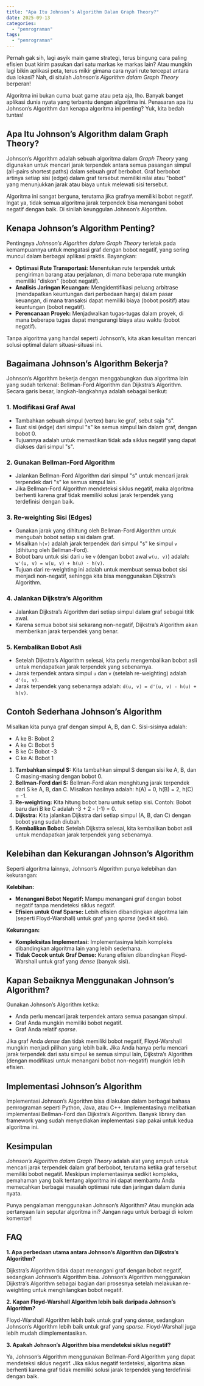 ```yaml
---
title: "Apa Itu Johnson’s Algorithm Dalam Graph Theory?"
date: 2025-09-13
categories: 
  - "pemrograman"
tags: 
  - "pemrograman"
---
```


Pernah gak sih, lagi asyik main game strategi, terus bingung cara paling efisien buat kirim pasukan dari satu markas ke markas lain? Atau mungkin lagi bikin aplikasi peta, terus mikir gimana cara nyari rute tercepat antara dua lokasi? Nah, di situlah _Johnson’s Algorithm dalam Graph Theory_ berperan!

Algoritma ini bukan cuma buat game atau peta aja, lho. Banyak banget aplikasi dunia nyata yang terbantu dengan algoritma ini. Penasaran apa itu Johnson’s Algorithm dan kenapa algoritma ini penting? Yuk, kita bedah tuntas!

## Apa Itu Johnson’s Algorithm dalam Graph Theory?

Johnson’s Algorithm adalah sebuah algoritma dalam _Graph Theory_ yang digunakan untuk mencari jarak terpendek antara semua pasangan simpul (all-pairs shortest paths) dalam sebuah graf berbobot. Graf berbobot artinya setiap sisi (edge) dalam graf tersebut memiliki nilai atau "bobot" yang menunjukkan jarak atau biaya untuk melewati sisi tersebut.

Algoritma ini sangat berguna, terutama jika grafnya memiliki bobot negatif. Ingat ya, tidak semua algoritma jarak terpendek bisa menangani bobot negatif dengan baik. Di sinilah keunggulan Johnson’s Algorithm.

## Kenapa Johnson’s Algorithm Penting?

Pentingnya _Johnson’s Algorithm dalam Graph Theory_ terletak pada kemampuannya untuk mengatasi graf dengan bobot negatif, yang sering muncul dalam berbagai aplikasi praktis. Bayangkan:

- **Optimasi Rute Transportasi:** Menentukan rute terpendek untuk pengiriman barang atau perjalanan, di mana beberapa rute mungkin memiliki "diskon" (bobot negatif).
- **Analisis Jaringan Keuangan:** Mengidentifikasi peluang arbitrase (mendapatkan keuntungan dari perbedaan harga) dalam pasar keuangan, di mana transaksi dapat memiliki biaya (bobot positif) atau keuntungan (bobot negatif).
- **Perencanaan Proyek:** Menjadwalkan tugas-tugas dalam proyek, di mana beberapa tugas dapat mengurangi biaya atau waktu (bobot negatif).

Tanpa algoritma yang handal seperti Johnson’s, kita akan kesulitan mencari solusi optimal dalam situasi-situasi ini.

## Bagaimana Johnson’s Algorithm Bekerja?

Johnson’s Algorithm bekerja dengan menggabungkan dua algoritma lain yang sudah terkenal: Bellman-Ford Algorithm dan Dijkstra’s Algorithm. Secara garis besar, langkah-langkahnya adalah sebagai berikut:

### 1\. Modifikasi Graf Awal

- Tambahkan sebuah simpul (vertex) baru ke graf, sebut saja "s".
- Buat sisi (edge) dari simpul "s" ke semua simpul lain dalam graf, dengan bobot 0.
- Tujuannya adalah untuk memastikan tidak ada siklus negatif yang dapat diakses dari simpul "s".

### 2\. Gunakan Bellman-Ford Algorithm

- Jalankan Bellman-Ford Algorithm dari simpul "s" untuk mencari jarak terpendek dari "s" ke semua simpul lain.
- Jika Bellman-Ford Algorithm mendeteksi siklus negatif, maka algoritma berhenti karena graf tidak memiliki solusi jarak terpendek yang terdefinisi dengan baik.

### 3\. Re-weighting Sisi (Edges)

- Gunakan jarak yang dihitung oleh Bellman-Ford Algorithm untuk mengubah bobot setiap sisi dalam graf.
- Misalkan `h(v)` adalah jarak terpendek dari simpul "s" ke simpul `v` (dihitung oleh Bellman-Ford).
- Bobot baru untuk sisi dari `u` ke `v` (dengan bobot awal `w(u, v)`) adalah: `w'(u, v) = w(u, v) + h(u) - h(v)`.
- Tujuan dari re-weighting ini adalah untuk membuat semua bobot sisi menjadi non-negatif, sehingga kita bisa menggunakan Dijkstra’s Algorithm.

### 4\. Jalankan Dijkstra’s Algorithm

- Jalankan Dijkstra’s Algorithm dari setiap simpul dalam graf sebagai titik awal.
- Karena semua bobot sisi sekarang non-negatif, Dijkstra’s Algorithm akan memberikan jarak terpendek yang benar.

### 5\. Kembalikan Bobot Asli

- Setelah Dijkstra’s Algorithm selesai, kita perlu mengembalikan bobot asli untuk mendapatkan jarak terpendek yang sebenarnya.
- Jarak terpendek antara simpul `u` dan `v` (setelah re-weighting) adalah `d'(u, v)`.
- Jarak terpendek yang sebenarnya adalah: `d(u, v) = d'(u, v) - h(u) + h(v)`.

## Contoh Sederhana Johnson’s Algorithm

Misalkan kita punya graf dengan simpul A, B, dan C. Sisi-sisinya adalah:

- A ke B: Bobot 2
- A ke C: Bobot 5
- B ke C: Bobot -3
- C ke A: Bobot 1

1. **Tambahkan simpul S:** Kita tambahkan simpul S dengan sisi ke A, B, dan C masing-masing dengan bobot 0.
2. **Bellman-Ford dari S:** Bellman-Ford akan menghitung jarak terpendek dari S ke A, B, dan C. Misalkan hasilnya adalah: h(A) = 0, h(B) = 2, h(C) = -1.
3. **Re-weighting:** Kita hitung bobot baru untuk setiap sisi. Contoh: Bobot baru dari B ke C adalah -3 + 2 - (-1) = 0.
4. **Dijkstra:** Kita jalankan Dijkstra dari setiap simpul (A, B, dan C) dengan bobot yang sudah diubah.
5. **Kembalikan Bobot:** Setelah Dijkstra selesai, kita kembalikan bobot asli untuk mendapatkan jarak terpendek yang sebenarnya.

## Kelebihan dan Kekurangan Johnson’s Algorithm

Seperti algoritma lainnya, Johnson’s Algorithm punya kelebihan dan kekurangan:

**Kelebihan:**

- **Menangani Bobot Negatif:** Mampu menangani graf dengan bobot negatif tanpa mendeteksi siklus negatif.
- **Efisien untuk Graf Sparse:** Lebih efisien dibandingkan algoritma lain (seperti Floyd-Warshall) untuk graf yang _sparse_ (sedikit sisi).

**Kekurangan:**

- **Kompleksitas Implementasi:** Implementasinya lebih kompleks dibandingkan algoritma lain yang lebih sederhana.
- **Tidak Cocok untuk Graf Dense:** Kurang efisien dibandingkan Floyd-Warshall untuk graf yang _dense_ (banyak sisi).

## Kapan Sebaiknya Menggunakan Johnson’s Algorithm?

Gunakan Johnson’s Algorithm ketika:

- Anda perlu mencari jarak terpendek antara semua pasangan simpul.
- Graf Anda mungkin memiliki bobot negatif.
- Graf Anda relatif _sparse_.

Jika graf Anda _dense_ dan tidak memiliki bobot negatif, Floyd-Warshall mungkin menjadi pilihan yang lebih baik. Jika Anda hanya perlu mencari jarak terpendek dari satu simpul ke semua simpul lain, Dijkstra’s Algorithm (dengan modifikasi untuk menangani bobot non-negatif) mungkin lebih efisien.

## Implementasi Johnson’s Algorithm

Implementasi Johnson’s Algorithm bisa dilakukan dalam berbagai bahasa pemrograman seperti Python, Java, atau C++. Implementasinya melibatkan implementasi Bellman-Ford dan Dijkstra’s Algorithm. Banyak library dan framework yang sudah menyediakan implementasi siap pakai untuk kedua algoritma ini.

## Kesimpulan

_Johnson’s Algorithm dalam Graph Theory_ adalah alat yang ampuh untuk mencari jarak terpendek dalam graf berbobot, terutama ketika graf tersebut memiliki bobot negatif. Meskipun implementasinya sedikit kompleks, pemahaman yang baik tentang algoritma ini dapat membantu Anda memecahkan berbagai masalah optimasi rute dan jaringan dalam dunia nyata.

Punya pengalaman menggunakan Johnson’s Algorithm? Atau mungkin ada pertanyaan lain seputar algoritma ini? Jangan ragu untuk berbagi di kolom komentar!

## FAQ

**1\. Apa perbedaan utama antara Johnson’s Algorithm dan Dijkstra’s Algorithm?**

Dijkstra’s Algorithm tidak dapat menangani graf dengan bobot negatif, sedangkan Johnson’s Algorithm bisa. Johnson’s Algorithm menggunakan Dijkstra’s Algorithm sebagai bagian dari prosesnya setelah melakukan re-weighting untuk menghilangkan bobot negatif.

**2\. Kapan Floyd-Warshall Algorithm lebih baik daripada Johnson’s Algorithm?**

Floyd-Warshall Algorithm lebih baik untuk graf yang _dense_, sedangkan Johnson’s Algorithm lebih baik untuk graf yang _sparse_. Floyd-Warshall juga lebih mudah diimplementasikan.

**3\. Apakah Johnson’s Algorithm bisa mendeteksi siklus negatif?**

Ya, Johnson’s Algorithm menggunakan Bellman-Ford Algorithm yang dapat mendeteksi siklus negatif. Jika siklus negatif terdeteksi, algoritma akan berhenti karena graf tidak memiliki solusi jarak terpendek yang terdefinisi dengan baik.
